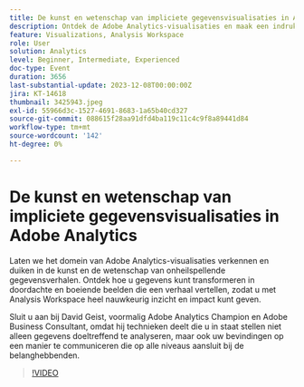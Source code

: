 ```yaml
---
title: De kunst en wetenschap van impliciete gegevensvisualisaties in Adobe Analytics
description: Ontdek de Adobe Analytics-visualisaties en maak een indrukwekkend verhaal over gegevens. Ontdek hoe u gegevens kunt transformeren in doordachte en boeiende beelden die een verhaal vertellen, zodat u met Analysis Workspace heel nauwkeurig inzicht en impact kunt geven.
feature: Visualizations, Analysis Workspace
role: User
solution: Analytics
level: Beginner, Intermediate, Experienced
doc-type: Event
duration: 3656
last-substantial-update: 2023-12-08T00:00:00Z
jira: KT-14618
thumbnail: 3425943.jpeg
exl-id: 55966d3c-1527-4691-8683-1a65b40cd327
source-git-commit: 088615f28aa91dfd4ba119c11c4c9f8a89441d84
workflow-type: tm+mt
source-wordcount: '142'
ht-degree: 0%

---
```


# De kunst en wetenschap van impliciete gegevensvisualisaties in Adobe Analytics

Laten we het domein van Adobe Analytics-visualisaties verkennen en duiken in de kunst en de wetenschap van onheilspellende gegevensverhalen. Ontdek hoe u gegevens kunt transformeren in doordachte en boeiende beelden die een verhaal vertellen, zodat u met Analysis Workspace heel nauwkeurig inzicht en impact kunt geven.

Sluit u aan bij David Geist, voormalig Adobe Analytics Champion en Adobe Business Consultant, omdat hij technieken deelt die u in staat stellen niet alleen gegevens doeltreffend te analyseren, maar ook uw bevindingen op een manier te communiceren die op alle niveaus aansluit bij de belanghebbenden.

>[!VIDEO](https://video.tv.adobe.com/v/3425943/?learn=on)
